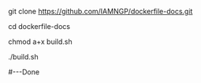 
git clone https://github.com/IAMNGP/dockerfile-docs.git

cd dockerfile-docs

chmod a+x build.sh

./build.sh

#---Done

